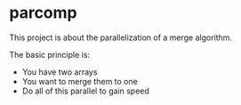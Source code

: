 # parcomp

This project is about the parallelization of a merge algorithm. 

The basic principle is:
* You have two arrays
* You want to merge them to one
* Do all of this parallel to gain speed

